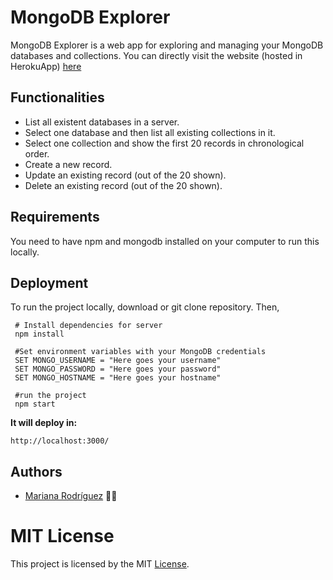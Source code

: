 # MongoDB Explorer

MongoDB Explorer is a web app for exploring and managing your MongoDB databases and collections. You can directly visit the website (hosted in HerokuApp) [here]()

## Functionalities
- List all existent databases in a server.
- Select one database and then list all existing collections in it.
- Select one collection and show the first 20 records in chronological order.
- Create a new record.
- Update an existing record (out of the 20 shown).
- Delete an existing record (out of the 20 shown).

## Requirements
You need to have npm and mongodb installed on your computer to run this locally.

## Deployment
To run the project locally, download or git clone repository. Then, 
```
 # Install dependencies for server
 npm install
 
 #Set environment variables with your MongoDB credentials
 SET MONGO_USERNAME = "Here goes your username"
 SET MONGO_PASSWORD = "Here goes your password"
 SET MONGO_HOSTNAME = "Here goes your hostname"
 
 #run the project
 npm start
```
**It will deploy in:**
```
http://localhost:3000/
```
## Authors 

- [Mariana Rodríguez](https://mrodriguez21.github.io/) 👩‍💻

# MIT License 

This project is licensed by the MIT [License](https://github.com/mrodriguez21/mongo-explorer/blob/master/LICENSE).
